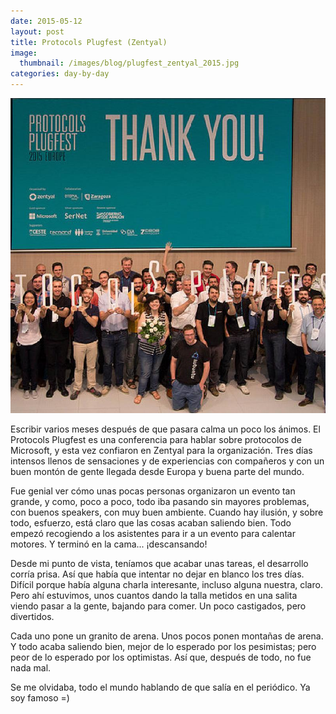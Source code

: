 ```yaml
---
date: 2015-05-12
layout: post
title: Protocols Plugfest (Zentyal)
image:
  thumbnail: /images/blog/plugfest_zentyal_2015.jpg
categories: day-by-day
---
```

[![Protocol Plugfest 2015 - Miky - Miguel](/images/blog/plugfest_zentyal_2015.jpg)](/images/blog/plugfest_zentyal_2015.jpg)

Escribir varios meses después de que pasara calma un poco los ánimos. El Protocols Plugfest es una conferencia para hablar sobre protocolos de Microsoft, y esta vez confiaron en Zentyal para la organización. Tres días intensos llenos de sensaciones y de experiencias con compañeros y con un buen montón de gente llegada desde Europa y buena parte del mundo.

Fue genial ver cómo unas pocas personas organizaron un evento tan grande, y como, poco a poco, todo iba pasando sin mayores problemas, con buenos speakers, con muy buen ambiente. Cuando hay ilusión, y sobre todo, esfuerzo, está claro que las cosas acaban saliendo bien. Todo empezó recogiendo a los asistentes para ir a un evento para calentar motores. Y terminó en la cama... ¡descansando!

Desde mi punto de vista, teníamos que acabar unas tareas, el desarrollo corría prisa. Así que había que intentar no dejar en blanco los tres días. Difícil porque había alguna charla interesante, incluso alguna nuestra, claro. Pero ahí estuvimos, unos cuantos dando la talla metidos en una salita viendo pasar a la gente, bajando para comer. Un poco castigados, pero divertidos.

Cada uno pone un granito de arena. Unos pocos ponen montañas de arena. Y todo acaba saliendo bien, mejor de lo esperado por los pesimistas; pero peor de lo esperado por los optimistas. Así que, después de todo, no fue nada mal.

Se me olvidaba, todo el mundo hablando de que salía en el periódico. Ya soy famoso =)

